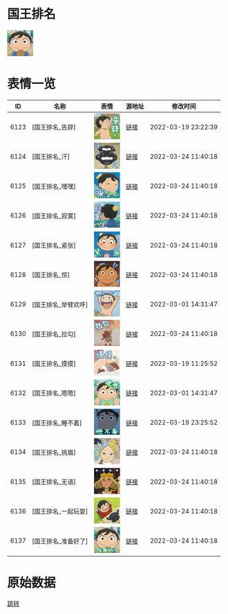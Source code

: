 # 国王排名

<img src="./cover.png" height="60" alt="cover" />

# 表情一览

|ID|名称|表情|源地址|修改时间|
|----|----|----|----|----|
|6123|[国王排名_告辞]|<img src="./pic/006123_%5B国王排名_告辞%5D.png" height="60" alt="告辞"/>|[链接](http://i0.hdslb.com/bfs/emote/2275f86cb0f51b3159c55db3d606e24a0880d6ac.png)|2022-03-19 23:22:39|
|6124|[国王排名_汗]|<img src="./pic/006124_%5B国王排名_汗%5D.png" height="60" alt="汗"/>|[链接](http://i0.hdslb.com/bfs/emote/5782c176810a4615b8ea6e06f68523040fb3f8bf.png)|2022-03-24 11:40:18|
|6125|[国王排名_嘿嘿]|<img src="./pic/006125_%5B国王排名_嘿嘿%5D.png" height="60" alt="嘿嘿"/>|[链接](http://i0.hdslb.com/bfs/emote/645da429b9ebe0c3918fead4169e0b3cd68254b1.png)|2022-03-24 11:40:18|
|6126|[国王排名_寂寞]|<img src="./pic/006126_%5B国王排名_寂寞%5D.png" height="60" alt="寂寞"/>|[链接](http://i0.hdslb.com/bfs/emote/62279c1b04238d2ea6e950748c5b2d4f7bfc9ca5.png)|2022-03-24 11:40:18|
|6127|[国王排名_紧张]|<img src="./pic/006127_%5B国王排名_紧张%5D.png" height="60" alt="紧张"/>|[链接](http://i0.hdslb.com/bfs/emote/95cf3a9584257ca732c571d27e584089d623bb91.png)|2022-03-24 11:40:18|
|6128|[国王排名_惊]|<img src="./pic/006128_%5B国王排名_惊%5D.png" height="60" alt="惊"/>|[链接](http://i0.hdslb.com/bfs/emote/e50d3dfa4c9c39c2b86e110c80f5c99bd1987ec6.png)|2022-03-24 11:40:18|
|6129|[国王排名_举臂欢呼]|<img src="./pic/006129_%5B国王排名_举臂欢呼%5D.png" height="60" alt="举臂欢呼"/>|[链接](http://i0.hdslb.com/bfs/emote/d08ac22dc10e225f7907efd5baf59ed75f6353d0.png)|2022-03-01 14:31:47|
|6130|[国王排名_拉勾]|<img src="./pic/006130_%5B国王排名_拉勾%5D.png" height="60" alt="拉勾"/>|[链接](http://i0.hdslb.com/bfs/emote/1c4e108164955f271b2488c5e0b6748ded2da90b.png)|2022-03-24 11:40:18|
|6131|[国王排名_摸摸]|<img src="./pic/006131_%5B国王排名_摸摸%5D.png" height="60" alt="摸摸"/>|[链接](http://i0.hdslb.com/bfs/emote/08415432882b3ceb65a821ce844f6ccffe7dab12.png)|2022-03-19 11:25:52|
|6132|[国王排名_嗯嗯]|<img src="./pic/006132_%5B国王排名_嗯嗯%5D.png" height="60" alt="嗯嗯"/>|[链接](http://i0.hdslb.com/bfs/emote/0917fc06f0ab22a03cc0d5458b859da8906c2c67.png)|2022-03-01 14:31:47|
|6133|[国王排名_睡不着]|<img src="./pic/006133_%5B国王排名_睡不着%5D.png" height="60" alt="睡不着"/>|[链接](http://i0.hdslb.com/bfs/emote/57531bbe28ce1fe2228cee4811fbb52a00e7fccd.png)|2022-03-19 23:25:52|
|6134|[国王排名_挑眉]|<img src="./pic/006134_%5B国王排名_挑眉%5D.png" height="60" alt="挑眉"/>|[链接](http://i0.hdslb.com/bfs/emote/4e55154623b12a51d1ba20f739a1dfdd1f08cf9f.png)|2022-03-24 11:40:18|
|6135|[国王排名_无语]|<img src="./pic/006135_%5B国王排名_无语%5D.png" height="60" alt="无语"/>|[链接](http://i0.hdslb.com/bfs/emote/ba93e65c87f18d89efbf23b23030725e9a67ab89.png)|2022-03-24 11:40:18|
|6136|[国王排名_一起玩耍]|<img src="./pic/006136_%5B国王排名_一起玩耍%5D.png" height="60" alt="一起玩耍"/>|[链接](http://i0.hdslb.com/bfs/emote/0fb225abc5c5d6a4f3295d06ec50d2995a35b614.png)|2022-03-24 11:40:18|
|6137|[国王排名_准备好了]|<img src="./pic/006137_%5B国王排名_准备好了%5D.png" height="60" alt="准备好了"/>|[链接](http://i0.hdslb.com/bfs/emote/f1e9ec92c6b002d6329e960d735bb4e554ca2ab5.png)|2022-03-24 11:40:18|

# 原始数据

[跳转](./raw.json)

